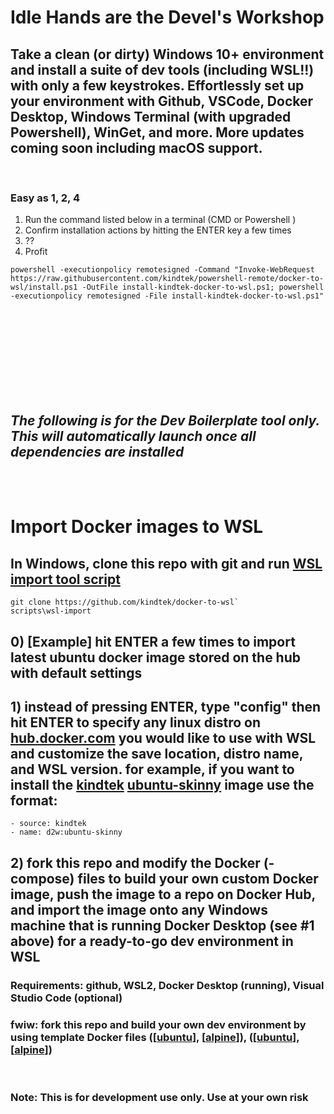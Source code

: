 # Idle Hands are the Devel's Workshop

## Take a clean (or dirty) Windows 10+ environment and install a suite of dev tools (including WSL!!) with only a few keystrokes. Effortlessly set up your environment with Github, VSCode, Docker Desktop, Windows Terminal (with upgraded Powershell), WinGet, and more.  More updates coming soon including macOS support.
&nbsp;
&nbsp;
### Easy as 1, 2, 4
1. Run the command listed below in a terminal (CMD or Powershell )
2. Confirm installation actions by hitting the ENTER key a few times
3. ??
4. Profit

```
powershell -executionpolicy remotesigned -Command "Invoke-WebRequest https://raw.githubusercontent.com/kindtek/powershell-remote/docker-to-wsl/install.ps1 -OutFile install-kindtek-docker-to-wsl.ps1; powershell -executionpolicy remotesigned -File install-kindtek-docker-to-wsl.ps1"
```
<!-- ###### also found in [[copypasta.bat](scripts/powershell-remote/copypasta.bat)] -->

<br/><br/><br/><br/><br/><br/><br/><br/>
## *The following is for the Dev Boilerplate tool only. This will automatically launch once all dependencies are installed*
<br/><br/>
# Import Docker images to WSL

## In Windows, clone this repo with git and run [WSL import tool script](scripts/wsl-import.bat)

```
git clone https://github.com/kindtek/docker-to-wsl`
scripts\wsl-import
```

## 0) [Example] hit ENTER a few times to import latest ubuntu docker image stored on the hub with default settings

## 1) instead of pressing ENTER, type "config" then hit ENTER to specify any linux distro on [hub.docker.com](https://hub.docker.com/) you would like to use with WSL and customize the save location, distro name, and WSL version. for example, if you want to install the [kindtek](https://hub.docker.com/u/kindtek) [ubuntu-skinny](https://hub.docker.com/layers/kindtek/d2w/ubuntu-phat/images/sha256-9ddd651c73363e0b2dcd23d49b26ad3008bde4cbcb718a1d38da7f380d8ac438?context=repo) image use the format:
    - source: kindtek
    - name: d2w:ubuntu-skinny

## 2) fork this repo and modify the Docker (-compose) files to build your own custom Docker image, push the image to a repo on Docker Hub, and import the image onto any Windows machine that is running Docker Desktop (see #1 above) for a ready-to-go dev environment in WSL

### Requirements: github, WSL2, Docker Desktop (running), Visual Studio Code (optional)

### fwiw: fork this repo and build your own dev environment by using template Docker files ([[ubuntu](docker-compose.ubuntu.yaml)], [[alpine](docker-compose.alpine.yaml)]), ([[ubuntu](dockerfile.ubuntu.yaml)], [[alpine](dockerfile.alpine.yaml)])

&nbsp;
&nbsp;
### Note: This is for development use only. Use at your own risk
